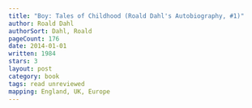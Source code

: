 ```yaml
---
title: "Boy: Tales of Childhood (Roald Dahl's Autobiography, #1)"
author: Roald Dahl
authorSort: Dahl, Roald
pageCount: 176
date: 2014-01-01
written: 1984
stars: 3
layout: post
category: book
tags: read unreviewed
mapping: England, UK, Europe
---
```

